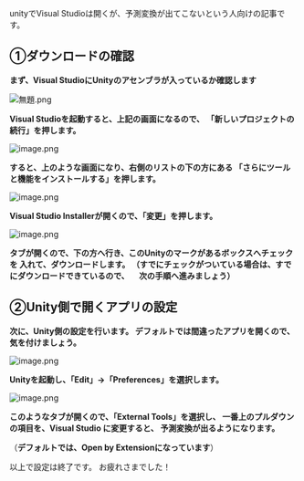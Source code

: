 unityでVisual Studioは開くが、予測変換が出てこないという人向けの記事です。

## ①ダウンロードの確認

**まず、Visual StudioにUnityのアセンブラが入っているか確認します**

![無題.png](https://qiita-image-store.s3.ap-northeast-1.amazonaws.com/0/850380/7806f988-5ce9-b613-9674-a089ba478040.png)

**Visual Studioを起動すると、上記の画面になるので、**
**「新しいプロジェクトの続行」を押します。**

![image.png](https://qiita-image-store.s3.ap-northeast-1.amazonaws.com/0/850380/8479774b-2a9e-5efd-d731-f54a0c554a20.png)

**すると、上のような画面になり、右側のリストの下の方にある
「さらにツールと機能をインストールする」を押します。**

![image.png](https://qiita-image-store.s3.ap-northeast-1.amazonaws.com/0/850380/3ce37501-85bd-7fcf-de54-bce83a5e9eb0.png)

**Visual Studio Installerが開くので、「変更」を押します。**

![image.png](https://qiita-image-store.s3.ap-northeast-1.amazonaws.com/0/850380/b0d3deed-e267-2f23-a7b5-e1dc42060140.png)

**タブが開くので、下の方へ行き、このUnityのマークがあるボックスへチェックを
入れて、ダウンロードします。
（すでにチェックがついている場合は、すでにダウンロードできているので、
　次の手順へ進みましょう）**

## ②Unity側で開くアプリの設定

**次に、Unity側の設定を行います。
デフォルトでは間違ったアプリを開くので、気を付けましょう。**

![image.png](https://qiita-image-store.s3.ap-northeast-1.amazonaws.com/0/850380/a626d1ce-e614-7ab9-e1f1-da933a42a6f2.png)

**Unityを起動し、「Edit」->「Preferences」を選択します。**

![image.png](https://qiita-image-store.s3.ap-northeast-1.amazonaws.com/0/850380/26832ac3-0b77-61d2-62e7-96ec4fc07c14.png)

**このようなタブが開くので、「External Tools」を選択し、
一番上のプルダウンの項目を、Visual Studio に変更すると、
予測変換が出るようになります。**

（**デフォルトでは、Open by Extensionになっています**）


以上で設定は終了です。
お疲れさまでした！